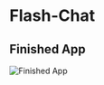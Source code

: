 # Flash-Chat


## Finished App
![Finished App](https://github.com/londonappbrewery/Images/blob/master/Flash%20Chat.gif)



